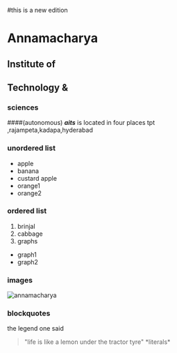 #this is a new edition
# Annamacharya
## Institute of 
## Technology &
### sciences
####(autonomous)
***aits*** is located in four places tpt ,rajampeta,kadapa,hyderabad
### unordered list
* apple
* banana
* custard apple
* orange1
* orange2
### ordered list
1. brinjal
2. cabbage
3. graphs
  * graph1
  * graph2
### images
![annamacharya](https://www.google.com/maps/uv?hl=en&pb=!1s0x3a4d49b8ccc17129%3A0x52ac31398b7897eb!3m1!7e115!4shttps%3A%2F%2Flh5.googleusercontent.com%2Fp%2FAF1QipMsyR1Cout3_HAQs5n9qkhWaijLp6sc0nchWAjo%3Dw426-h240-k-no!5sannamacharya%20institute%20of%20technology%20and%20sciences%20tirupati%20-%20Google%20Search!15sCAQ&imagekey=!1e10!2sAF1QipMsyR1Cout3_HAQs5n9qkhWaijLp6sc0nchWAjo&sa=X&ved=2ahUKEwjV_oGnw4LoAhXryzgGHX_lAKUQoiowDnoECA4QCA)
### blockquotes
the legend one said
>"life is like a lemon under the tractor tyre"
\*literals\*

